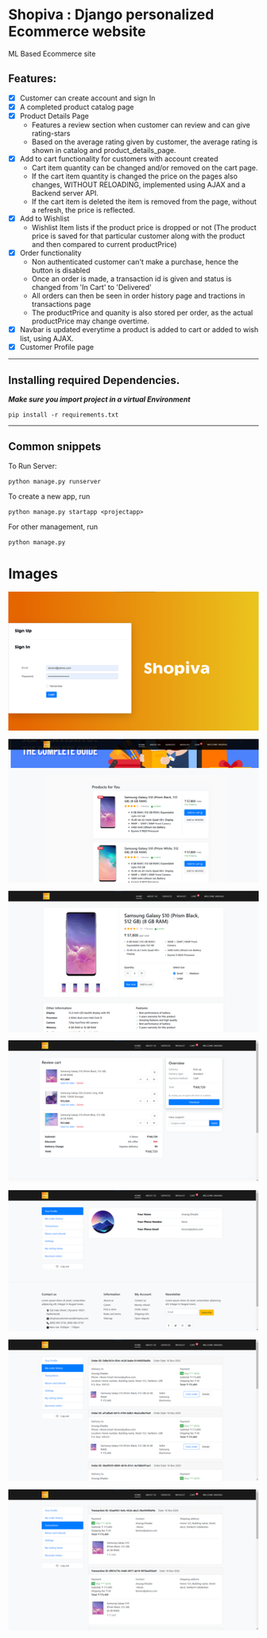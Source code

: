 # Shopiva : Django personalized Ecommerce website
ML Based Ecommerce site 
## Features:
- [X] Customer can create account and sign In 
- [X] A completed product catalog page
- [X] Product Details Page
    - Features a review section when customer can review and can give rating-stars
    - Based on the average rating given by customer, the average rating is shown in catalog and product_details_page.
- [X] Add to cart functionality for customers with account created
    - Cart item quantity can be changed and/or removed on the cart page.
    - If the cart item quantity is changed the price on the pages also changes, WITHOUT RELOADING, implemented using AJAX and a Backend server API.
    - If the cart item is deleted the item is removed from the page, without a refresh, the price is reflected.
- [x] Add to Wishlist
    - Wishlist Item lists if the product price is dropped or not (The product price is saved for that particular customer along with the product and then compared to current productPrice)
- [X] Order functionality
    - Non authenticated customer can't make a purchase, hence the button is disabled
    - Once an order is made, a transaction id is given and status is changed from 'In Cart' to 'Delivered'
    - All orders can then be seen in order history page and tractions in transactions page
    - The productPrice and quanity is also stored per order, as the actual productPrice may change overtime.
- [X] Navbar is updated everytime a product is added to cart or added to wish list, using AJAX.
- [X] Customer Profile page
---
## Installing required Dependencies. 

***Make sure you import project in a virtual Environment***
```
pip install -r requirements.txt
```
---
## Common snippets
To Run Server:
```
python manage.py runserver
```
To create a new app, run
```
python manage.py startapp <projectapp>
```
For other management, run
```
python manage.py
```
# Images
![login/signin](Shopiva/images/Screenshot%202020-11-17%20194111.png)


![homepage](Shopiva/images/Screenshot%202020-11-17%20194244.png)


![productdetailspage](Shopiva/images/Screenshot%202020-11-17%20194317.png)


![cartpage](Shopiva/images/Screenshot%202020-11-17%20194351.png)


![profilepage](Shopiva/images/Screenshot%202020-11-17%20194426.png)


![orderspage](Shopiva/images/Screenshot%202020-11-17%20194454.png)


![transactionspage](Shopiva/images/Screenshot%202020-11-17%20194519.png)






